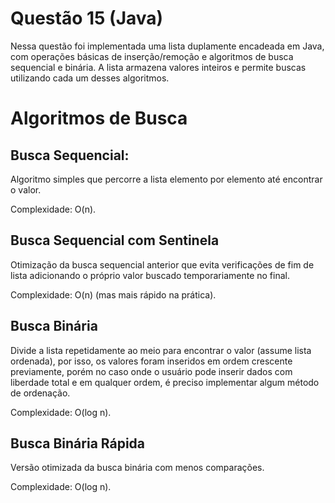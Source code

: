 # Questão 15 (Java)
Nessa questão foi implementada uma lista duplamente encadeada em Java, com operações básicas de inserção/remoção e algoritmos de busca sequencial e binária. A lista armazena valores inteiros e permite buscas utilizando cada um desses algoritmos.


# Algoritmos de Busca
## Busca Sequencial:
Algoritmo simples que percorre a lista elemento por elemento até encontrar o valor.

Complexidade: O(n).

## Busca Sequencial com Sentinela
Otimização da busca sequencial anterior que evita verificações de fim de lista adicionando o próprio valor buscado temporariamente no final.

Complexidade: O(n) (mas mais rápido na prática).

## Busca Binária 
Divide a lista repetidamente ao meio para encontrar o valor (assume lista ordenada), por isso, os valores foram inseridos em ordem crescente previamente, porém no caso onde o usuário pode inserir dados com liberdade total e em qualquer ordem, é preciso implementar algum método de ordenação.

Complexidade: O(log n).

## Busca Binária Rápida
Versão otimizada da busca binária com menos comparações.

Complexidade: O(log n).
